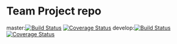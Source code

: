 # Team Project repo
master:[![Build Status](https://app.travis-ci.com/gcivil-nyu-org/INET-Wednesday-Spring2024-Team-3.svg?token=MY9L9yB3gev7shxrKkWs&branch=master)](https://app.travis-ci.com/gcivil-nyu-org/INET-Wednesday-Spring2024-Team-3) [![Coverage Status](https://coveralls.io/repos/github/gcivil-nyu-org/INET-Wednesday-Spring2024-Team-3/badge.svg?branch=yibotest2)](https://coveralls.io/github/gcivil-nyu-org/INET-Wednesday-Spring2024-Team-3?branch=yibotest2)
develop:[![Build Status](https://app.travis-ci.com/gcivil-nyu-org/INET-Wednesday-Spring2024-Team-3.svg?token=MY9L9yB3gev7shxrKkWs&branch=develop)](https://app.travis-ci.com/gcivil-nyu-org/INET-Wednesday-Spring2024-Team-3) [![Coverage Status](https://coveralls.io/repos/github/gcivil-nyu-org/INET-Wednesday-Spring2024-Team-3/badge.svg?branch=develop)](https://coveralls.io/github/gcivil-nyu-org/INET-Wednesday-Spring2024-Team-3?branch=develop)
